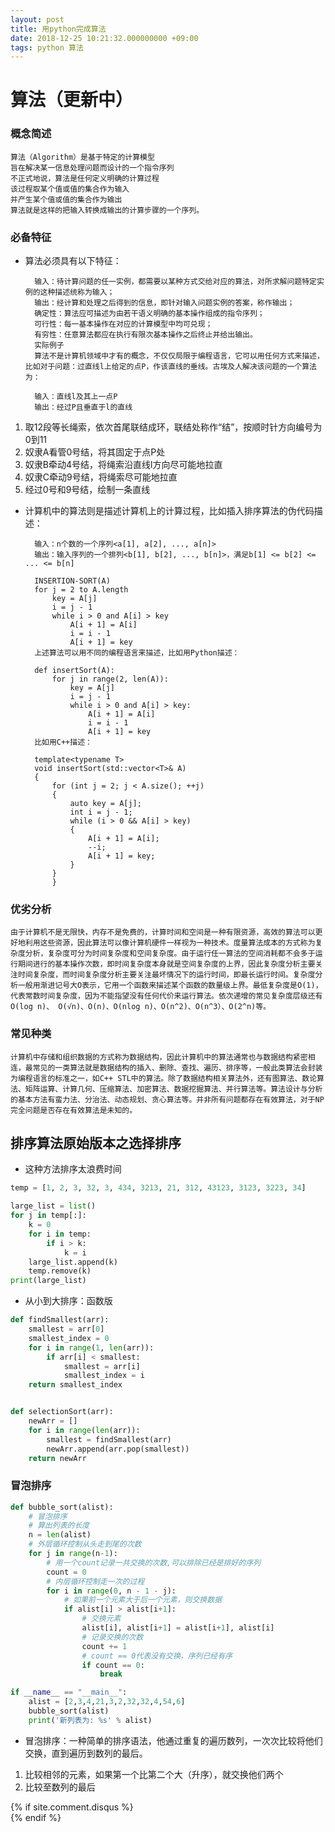 ```yaml
---
layout: post
title: 用python完成算法
date: 2018-12-25 10:21:32.000000000 +09:00
tags: python 算法
---
```


# 算法（更新中）
###  概念简述
 
	算法（Algorithm）是基于特定的计算模型
	旨在解决某一信息处理问题而设计的一个指令序列
	不正式地说，算法是任何定义明确的计算过程
	该过程取某个值或值的集合作为输入
	并产生某个值或值的集合作为输出
	算法就是这样的把输入转换成输出的计算步骤的一个序列。

### 必备特征
- 算法必须具有以下特征：

		输入：待计算问题的任一实例，都需要以某种方式交给对应的算法，对所求解问题特定实例的这种描述统称为输入；
		输出：经计算和处理之后得到的信息，即针对输入问题实例的答案，称作输出；
		确定性：算法应可描述为由若干语义明确的基本操作组成的指令序列；
		可行性：每一基本操作在对应的计算模型中均可兑现；
		有穷性：任意算法都应在执行有限次基本操作之后终止并给出输出。
		实际例子
		算法不是计算机领域中才有的概念，不仅仅局限于编程语言，它可以用任何方式来描述，比如对于问题：过直线l上给定的点P，作该直线的垂线。古埃及人解决该问题的一个算法为：

		输入：直线l及其上一点P
		输出：经过P且垂直于l的直线

1. 取12段等长绳索，依次首尾联结成环，联结处称作“结”，按顺时针方向编号为0到11
2. 奴隶A看管0号结，将其固定于点P处
3. 奴隶B牵动4号结，将绳索沿直线l方向尽可能地拉直
4. 奴隶C牵动9号结，将绳索尽可能地拉直
5. 经过0号和9号结，绘制一条直线
- 计算机中的算法则是描述计算机上的计算过程，比如插入排序算法的伪代码描述：

		输入：n个数的一个序列<a[1], a[2], ..., a[n]>
		输出：输入序列的一个排列<b[1], b[2], ..., b[n]>，满足b[1] <= b[2] <= ... <= b[n]
		
		INSERTION-SORT(A)
		for j = 2 to A.length
		    key = A[j]
		    i = j - 1
		    while i > 0 and A[i] > key
		        A[i + 1] = A[i]
		        i = i - 1
		        A[i + 1] = key
		上述算法可以用不同的编程语言来描述，比如用Python描述：
		
		def insertSort(A):
		    for j in range(2, len(A)):
		        key = A[j]
		        i = j - 1
		        while i > 0 and A[i] > key:
		            A[i + 1] = A[i]
		            i = i - 1
		            A[i + 1] = key
		比如用C++描述：
		
		template<typename T>
		void insertSort(std::vector<T>& A)
		{
		    for (int j = 2; j < A.size(); ++j)
		    {
		        auto key = A[j];
		        int i = j - 1;
		        while (i > 0 && A[i] > key)
		        {
		            A[i + 1] = A[i];
		            --i;
		            A[i + 1] = key;
		        }
		    }
			}
			
### 优劣分析
	由于计算机不是无限快，内存不是免费的，计算时间和空间是一种有限资源，高效的算法可以更好地利用这些资源，因此算法可以像计算机硬件一样视为一种技术。度量算法成本的方式称为复杂度分析，复杂度可分为时间复杂度和空间复杂度。由于运行任一算法的空间消耗都不会多于运行期间进行的基本操作次数，即时间复杂度本身就是空间复杂度的上界，因此复杂度分析主要关注时间复杂度，而时间复杂度分析主要关注最坏情况下的运行时间，即最长运行时间。复杂度分析一般用渐进记号大O表示，它用一个函数来描述某个函数的数量级上界。最低复杂度是O(1)，代表常数时间复杂度，因为不能指望没有任何代价来运行算法。依次递增的常见复杂度层级还有O(log n)、 O(√n)、O(n)、O(nlog n)、O(n^2)、O(n^3）、O(2^n)等。

### 常见种类
	计算机中存储和组织数据的方式称为数据结构，因此计算机中的算法通常也与数据结构紧密相连，最常见的一类算法就是数据结构的插入、删除、查找、遍历、排序等，一般此类算法会封装为编程语言的标准之一，如C++ STL中的算法。除了数据结构相关算法外，还有图算法、数论算法、矩阵运算、计算几何、压缩算法、加密算法、数据挖掘算法、并行算法等。算法设计与分析的基本方法有蛮力法、分治法、动态规划、贪心算法等。并非所有问题都存在有效算法，对于NP完全问题是否存在有效算法是未知的。


## 排序算法原始版本之选择排序
 - 这种方法排序太浪费时间

```python
temp = [1, 2, 3, 32, 3, 434, 3213, 21, 312, 43123, 3123, 3223, 34]

large_list = list()
for j in temp[:]:
    k = 0
    for i in temp:
        if i > k:
            k = i
    large_list.append(k)
    temp.remove(k)
print(large_list)
```
- 从小到大排序：函数版

```python
def findSmallest(arr):
    smallest = arr[0]
    smallest_index = 0
    for i in range(1, len(arr)):
        if arr[i] < smallest:
            smallest = arr[i]
            smallest_index = i
    return smallest_index


def selectionSort(arr):
    newArr = []
    for i in range(len(arr)):
        smallest = findSmallest(arr)
        newArr.append(arr.pop(smallest))
    return newArr

```

###  冒泡排序

```python
def bubble_sort(alist):
    # 冒泡排序
    # 算出列表的长度
    n = len(alist)
    # 外层循环控制从头走到尾的次数
    for j in range(n-1):
        # 用一个count记录一共交换的次数,可以排除已经是排好的序列
        count = 0
        # 内层循环控制走一次的过程
        for i in range(0, n - 1 - j):
            # 如果前一个元素大于后一个元素，则交换数据
            if alist[i] > alist[i+1]:
                # 交换元素
                alist[i], alist[i+1] = alist[i+1], alist[i]
                # 记录交换的次数
                count += 1
                # count == 0代表没有交换，序列已经有序
                if count == 0:
                    break

if __name__ == "__main__":
    alist = [2,3,4,21,3,2,32,32,4,54,6]
    bubble_sort(alist)
    print('新列表为: %s' % alist)

```
- 冒泡排序：一种简单的排序语法，他通过重复的遍历数列，一次次比较将他们交换，直到遍历到数列的最后。
1. 比较相邻的元素，如果第一个比第二个大（升序），就交换他们两个
2. 比较至数列的最后

<section class="post-comments">
  {% if site.comment.disqus %}
    <div id="disqus_thread"></div>
    <script>
    
    var disqus_config = function () {
        this.page.url = "{{ page.url | prepend: site.baseurl | prepend: site.url }}";
        this.page.identifier = "{{ page.url }}";
    };

    var disqus_shortname = '{{ site.comment.disqus }}';
    
    (function() { // DON'T EDIT BELOW THIS LINE
        var d = document, s = d.createElement('script');
        s.src = '//' + disqus_shortname + '.disqus.com/embed.js';
        s.setAttribute('data-timestamp', +new Date());
            (d.head || d.body).appendChild(s);
        })();
    </script>
    <noscript>要查看<a href="http://disqus.com/?ref_noscript"> Disqus </a>评论，请启用 JavaScript</noscript>
    
  {% elsif site.comment.duoshuo %}
    <div class="ds-thread" data-thread-key="{{ page.url }}" data-title="{{ page.title }}" data-url="{{ page.url | prepend: site.baseurl | prepend: site.url }}"></div>
    <script type="text/javascript">
        var duoshuoQuery = {short_name:"{{ site.comment.duoshuo }}"};
        (function() {
            var ds = document.createElement('script');
            ds.type = 'text/javascript';ds.async = true;
            ds.src = (document.location.protocol == 'https:' ? 'https:' : 'http:') + '//static.duoshuo.com/embed.js';
            ds.charset = 'UTF-8';
            (document.getElementsByTagName('head')[0] || document.getElementsByTagName('body')[0]).appendChild(ds);
        })();
    </script>
  {% endif %}
  
</section>